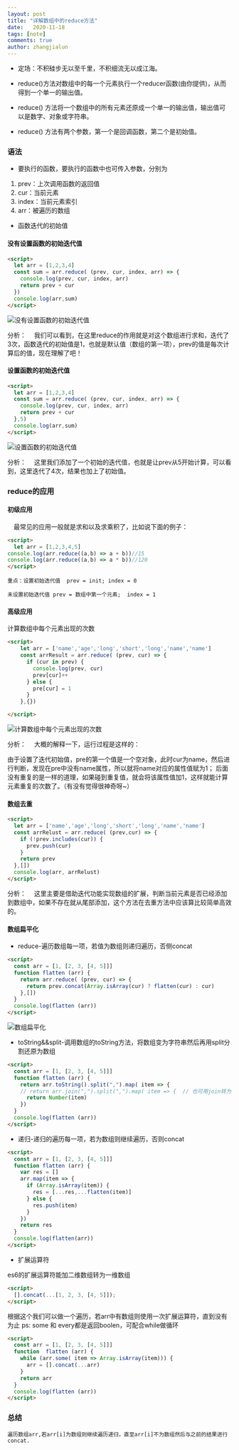 ```yaml
---
layout: post
title: "详解数组中的reduce方法"
date:   2020-11-18
tags: [note]
comments: true
author: zhangjialun
---
```

- 定场：不积硅步无以至千里，不积细流无以成江海。

- reduce()方法对数组中的每一个元素执行一个reducer函数(由你提供)，从而得到一个单一的输出值。

- reduce() 方法将一个数组中的所有元素还原成一个单一的输出值，输出值可以是数字、对象或字符串。

- reduce() 方法有两个参数，第一个是回调函数，第二个是初始值。

<!-- more -->

### 语法

- 要执行的函数，要执行的函数中也可传入参数，分别为

1. prev：上次调用函数的返回值
2. cur：当前元素
3. index：当前元素索引
4. arr：被遍历的数组

- 函数迭代的初始值

#### 没有设置函数的初始迭代值

```html
<script>
  let arr = [1,2,3,4]
  const sum = arr.reduce( (prev, cur, index, arr) => {
    console.log(prev, cur, index, arr)
    return prev + cur
  })
  console.log(arr,sum)
</script>
```

![没有设置函数的初始迭代值](https://zhangjialun555.github.io/images/reduce/WechatIMG41.png)

分析：
 我们可以看到，在这里reduce的作用就是对这个数组进行求和，迭代了3次，函数迭代的初始值是1，也就是默认值（数组的第一项），prev的值是每次计算后的值，现在理解了吧！

#### 设置函数的初始迭代值

```html
<script>
  let arr = [1,2,3,4]
  const sum = arr.reduce( (prev, cur, index, arr) => {
    console.log(prev, cur, index, arr)
    return prev + cur
  },5)
  console.log(arr,sum)
</script>
```

![设置函数的初始迭代值](https://zhangjialun555.github.io/images/reduce/WeChat759e.png)

分析：
 这里我们添加了一个初始的迭代值，也就是让prev从5开始计算，可以看到，这里迭代了4次，结果也加上了初始值。

### reduce的应用

#### 初级应用

 最常见的应用一般就是求和以及求乘积了，比如说下面的例子：

```html
<script>
  let arr = [1,2,3,4,5]
console.log(arr.reduce((a,b) => a + b))//15
console.log(arr.reduce((a,b) => a * b))//120
</script>
```

`
重点：设置初始迭代值  prev = init; index = 0
`

`
未设置初始迭代值 prev = 数组中第一个元素;  index = 1
`
#### 高级应用

 计算数组中每个元素出现的次数

```html
<script>
    let arr = ['name','age','long','short','long','name','name']
    const arrResult = arr.reduce( (prev, cur) => {
      if (cur in prev) {
        console.log(prev, cur)
        prev[cur]++
      } else {
        pre[cur] = 1
      }
    },{})

</script>
```

![计算数组中每个元素出现的次数](https://zhangjialun555.github.io/images/reduce/WechatIMG42.png)

分析：
 大概的解释一下，运行过程是这样的：

由于设置了迭代初始值，pre的第一个值是一个空对象，此时cur为name，然后进行判断，发现在pre中没有name属性，所以就将name对应的属性值赋为1；
后面没有重复的是一样的道理，如果碰到重复值，就会将该属性值加1，这样就能计算元素重复的次数了。（有没有觉得很神奇呀~）

#### 数组去重

```html
<script>
  let arr = ['name','age','long','short','long','name','name']
  const arrRelust = arr.reduce( (prev,cur) => {
    if (!prev.includes(cur)) {
      prev.push(cur)
    }
    return prev
  },[])
  console.log(arr, arrRelust)
</script>
```

分析：
 这里主要是借助迭代功能实现数组的扩展，判断当前元素是否已经添加到数组中，如果不存在就从尾部添加，这个方法在去重方法中应该算比较简单高效的。

#### 数组扁平化

- reduce-遍历数组每一项，若值为数组则递归遍历，否侧concat

```html
<script>
  const arr = [1, [2, 3, [4, 5]]]
  function flatten (arr) {
    return arr.reduce( (prev, cur) => {
      return prev.concat(Array.isArray(cur) ? flatten(cur) : cur)
    },[])
  }
  console.log(flatten (arr))
</script>
```

![数组扁平化](https://zhangjialun555.github.io/images/reduce/WechatIMG44.png)

- toString&&split-调用数组的toString方法，将数组变为字符串然后再用split分割还原为数组

```html
<script>
  const arr = [1, [2, 3, [4, 5]]]
  function flatten (arr) {
    return arr.toString().split(",").map( item => {
    // return arr.join(",").split(",").map( item => {  // 也可用join转为字符串
      return Number(item)
    })
  }
  console.log(flatten (arr))
</script>
```

- 递归-递归的遍历每一项，若为数组则继续遍历，否则concat

```html
<script>
  const arr = [1, [2, 3, [4, 5]]]
  function flatten (arr) {
    var res = []
    arr.map(item => {
      if (Array.isArray(item)) {
        res = [...res,...flatten(item)]
      } else {
        res.push(item)
      }
    })
    return res
  }
  console.log(flatten(arr))
</script>
```

- 扩展运算符

es6的扩展运算符能加二维数组转为一维数组

```html
<script>
  [].concat(...[1, 2, 3, [4, 5]]);
</script>
```

根据这个我们可以做一个遍历，若arr中有数组则使用一次扩展运算符，直到没有为止
ps: some 和 every都是返回boolen，可配合while做循环

```html
<script>
  const arr = [1, [2, 3, [4, 5]]]
  function  flatten (arr) {
    while (arr.some( item => Array.isArray(item))) {
      arr = [].concat(...arr)
    }
    return arr
  }
  console.log(flatten (arr))
</script>
```

### 总结

`
遍历数组arr,若arr[i]为数组则继续遍历递归，直至arr[i]不为数组然后与之前的结果进行concat.
`
